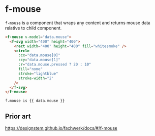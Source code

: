 # f-mouse

`f-mouse` is a component that wraps any content and returns mouse data relative to child component.

```md
<f-mouse v-model="data.mouse">
  <f-svg width="400" height="400">
    <rect width="400" height="400" fill="whitesmoke" />
    <circle
      :cx="data.mouse[0]"
      :cy="data.mouse[1]"
      :r="data.mouse.pressed ? 20 : 10"
      fill="none"
      stroke="lightblue"
      stroke-width="2"
    />
  </f-svg>
</f-mouse>

f.mouse is {{ data.mouse }}
```

## Prior art

https://designstem.github.io/fachwerk/docs/#/f-mouse
